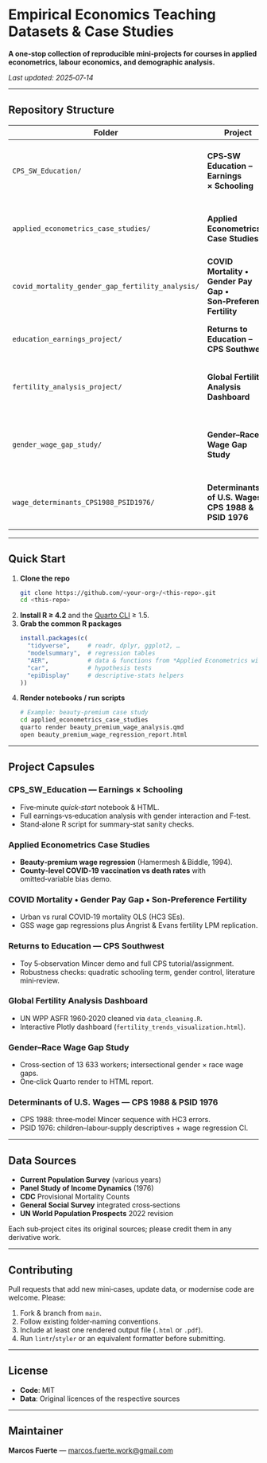 # Empirical Economics Teaching Datasets & Case Studies

**A one‑stop collection of reproducible mini‑projects for courses in applied econometrics, labour economics, and demographic analysis.**

*Last updated: 2025‑07‑14*

---

##  Repository Structure

| Folder                                           | Project                                                         | Purpose                                                             |
| ------------------------------------------------ | --------------------------------------------------------------- | ------------------------------------------------------------------- |
| `CPS_SW_Education/`                              | **CPS‑SW Education – Earnings × Schooling**                     | Returns to schooling & the gender wage gap using a 2004 CPS extract |
| `applied_econometrics_case_studies/`             | **Applied Econometrics Case Studies**                           | Beauty‐premium wages & COVID‑19 vaccination vs deaths               |
| `covid_mortality_gender_gap_fertility_analysis/` | **COVID Mortality • Gender Pay Gap • Son‑Preference Fertility** | Three concise analyses built on CDC, GSS and fertility micro‑data   |
| `education_earnings_project/`                    | **Returns to Education – CPS Southwest**                        | Mincer‑equation tutorials plus full assignment template             |
| `fertility_analysis_project/`                    | **Global Fertility Analysis Dashboard**                         | Interactive dashboard based on UN fertility rates 1960‑2020         |
| `gender_wage_gap_study/`                         | **Gender–Race Wage Gap Study**                                  | Cross‑section wage regressions with intersectional indicators       |
| `wage_determinants_CPS1988_PSID1976/`            | **Determinants of U.S. Wages – CPS 1988 & PSID 1976**           | Classic Mincer earnings functions with robustness checks            |

---

##  Quick Start

1. **Clone the repo**
   ```bash
   git clone https://github.com/<your‑org>/<this‑repo>.git
   cd <this‑repo>
   ```
2. **Install R ≥ 4.2** and the [Quarto CLI](https://quarto.org) ≥ 1.5.
3. **Grab the common R packages**
   ```r
   install.packages(c(
     "tidyverse",     # readr, dplyr, ggplot2, …
     "modelsummary",  # regression tables
     "AER",           # data & functions from *Applied Econometrics with R*
     "car",           # hypothesis tests
     "epiDisplay"     # descriptive‑stats helpers
   ))
   ```
4. **Render notebooks / run scripts**
   ```bash
   # Example: beauty‑premium case study
   cd applied_econometrics_case_studies
   quarto render beauty_premium_wage_analysis.qmd
   open beauty_premium_wage_regression_report.html
   ```

---

##  Project Capsules

### CPS\_SW\_Education — Earnings × Schooling

- Five‑minute *quick‑start* notebook & HTML.
- Full earnings‑vs‑education analysis with gender interaction and F‑test.
- Stand‑alone R script for summary‑stat sanity checks.

### Applied Econometrics Case Studies

- **Beauty‑premium wage regression** (Hamermesh & Biddle, 1994).
- **County‑level COVID‑19 vaccination vs death rates** with omitted‑variable bias demo.

### COVID Mortality • Gender Pay Gap • Son‑Preference Fertility

- Urban vs rural COVID‑19 mortality OLS (HC3 SEs).
- GSS wage gap regressions plus Angrist & Evans fertility LPM replication.

### Returns to Education — CPS Southwest

- Toy 5‑observation Mincer demo and full CPS tutorial/assignment.
- Robustness checks: quadratic schooling term, gender control, literature mini‑review.

### Global Fertility Analysis Dashboard

- UN WPP ASFR 1960‑2020 cleaned via `data_cleaning.R`.
- Interactive Plotly dashboard (`fertility_trends_visualization.html`).

### Gender–Race Wage Gap Study

- Cross‑section of 13 633 workers; intersectional gender × race wage gaps.
- One‑click Quarto render to HTML report.

### Determinants of U.S. Wages — CPS 1988 & PSID 1976

- CPS 1988: three‑model Mincer sequence with HC3 errors.
- PSID 1976: children–labour‑supply descriptives + wage regression CI.

---

##  Data Sources

- **Current Population Survey** (various years)
- **Panel Study of Income Dynamics** (1976)
- **CDC** Provisional Mortality Counts
- **General Social Survey** integrated cross‑sections
- **UN World Population Prospects** 2022 revision

Each sub‑project cites its original sources; please credit them in any derivative work.

---

##  Contributing

Pull requests that add new mini‑cases, update data, or modernise code are welcome. Please:

1. Fork & branch from `main`.
2. Follow existing folder‑naming conventions.
3. Include at least one rendered output file (`.html` or `.pdf`).
4. Run `lintr`/`styler` or an equivalent formatter before submitting.

---

##  License

- **Code**: MIT
- **Data**: Original licences of the respective sources

---

##  Maintainer

**Marcos Fuerte** — [marcos.fuerte.work@gmail.com](mailto\:marcos.fuerte.work@gmail.com)

